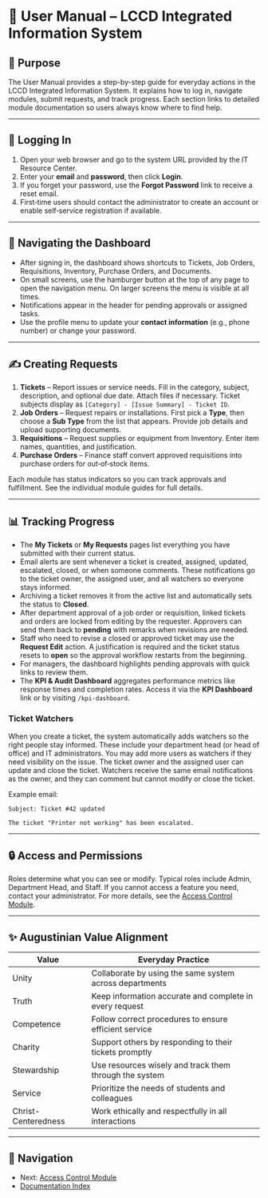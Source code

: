 # 👤 User Manual – LCCD Integrated Information System

## 🎯 Purpose
The User Manual provides a step-by-step guide for everyday actions in the LCCD Integrated Information System. It explains how to log in, navigate modules, submit requests, and track progress. Each section links to detailed module documentation so users always know where to find help.

---

## 🚪 Logging In
1. Open your web browser and go to the system URL provided by the IT Resource Center.
2. Enter your **email** and **password**, then click **Login**.
3. If you forget your password, use the **Forgot Password** link to receive a reset email.
4. First‑time users should contact the administrator to create an account or enable self‑service registration if available.

---

## 🧭 Navigating the Dashboard
- After signing in, the dashboard shows shortcuts to Tickets, Job Orders, Requisitions, Inventory, Purchase Orders, and Documents.
- On small screens, use the hamburger button at the top of any page to open the navigation menu. On larger screens the menu is visible at all times.
- Notifications appear in the header for pending approvals or assigned tasks.
- Use the profile menu to update your **contact information** (e.g., phone number) or change your password.

---

## ✍️ Creating Requests
1. **Tickets** – Report issues or service needs. Fill in the category, subject, description, and optional due date. Attach files if necessary. Ticket subjects display as `[Category] - [Issue Summary] - Ticket ID`.
2. **Job Orders** – Request repairs or installations. First pick a **Type**, then choose a **Sub Type** from the list that appears. Provide job details and upload supporting documents.
3. **Requisitions** – Request supplies or equipment from Inventory. Enter item names, quantities, and justification.
4. **Purchase Orders** – Finance staff convert approved requisitions into purchase orders for out‑of‑stock items.

Each module has status indicators so you can track approvals and fulfillment. See the individual module guides for full details.

---

## 📊 Tracking Progress
- The **My Tickets** or **My Requests** pages list everything you have submitted with their current status.
- Email alerts are sent whenever a ticket is created, assigned, updated, escalated, closed, or when someone comments. These notifications go to the ticket owner, the assigned user, and all watchers so everyone stays informed.
- Archiving a ticket removes it from the active list and automatically sets the status to **Closed**.
- After department approval of a job order or requisition, linked tickets
  and orders are locked from editing by the requester. Approvers can send
  them back to **pending** with remarks when revisions are needed.
- Staff who need to revise a closed or approved ticket may use the **Request Edit** action.
  A justification is required and the ticket status resets to **open** so the
  approval workflow restarts from the beginning.
- For managers, the dashboard highlights pending approvals with quick links to review them.
- The **KPI & Audit Dashboard** aggregates performance metrics like response times and completion rates. Access it via the **KPI Dashboard** link or by visiting `/kpi-dashboard`.

### Ticket Watchers
When you create a ticket, the system automatically adds watchers so the right people stay informed. These include your department head (or head of office) and IT administrators. You may add more users as watchers if they need visibility on the issue. The ticket owner and the assigned user can update and close the ticket. Watchers receive the same email notifications as the owner, and they can comment but cannot modify or close the ticket.

Example email:

```
Subject: Ticket #42 updated

The ticket "Printer not working" has been escalated.
```

---

## 🔒 Access and Permissions
Roles determine what you can see or modify. Typical roles include Admin, Department Head, and Staff. If you cannot access a feature you need, contact your administrator. For more details, see the [Access Control Module](Access_Control_Module.md).

---

## ✨ Augustinian Value Alignment
| Value | Everyday Practice |
|-------|------------------|
| Unity | Collaborate by using the same system across departments |
| Truth | Keep information accurate and complete in every request |
| Competence | Follow correct procedures to ensure efficient service |
| Charity | Support others by responding to their tickets promptly |
| Stewardship | Use resources wisely and track them through the system |
| Service | Prioritize the needs of students and colleagues |
| Christ-Centeredness | Work ethically and respectfully in all interactions |

---

## 🚀 Navigation
- Next: [Access Control Module](Access_Control_Module.md)
- [Documentation Index](README.md)
